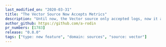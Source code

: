 ```yaml
---
last_modified_on: "2020-03-31"
title: "The Vector Source Now Accepts Metrics"
description: "Until now, the Vector source only accepted logs, now it accepts metrics as well"
author_github: https://github.com/a-rodin
pr_numbers: [1783]
release: "0.8.0"
tags: ["type: new feature", "domain: sources", "source: vector"]
---
```

